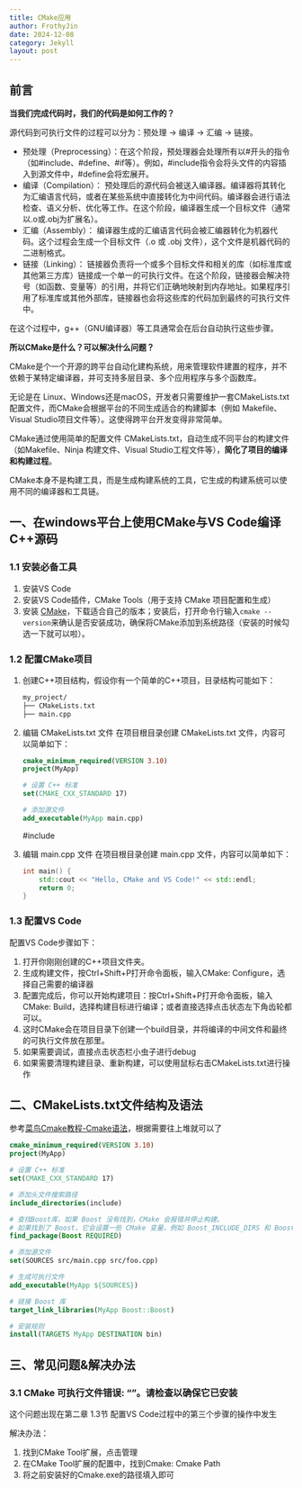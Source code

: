 ```yaml
---
title: CMake应用
author: FrothyJin
date: 2024-12-08
category: Jekyll
layout: post
---
```


## 前言

**当我们完成代码时，我们的代码是如何工作的？**

源代码到可执行文件的过程可以分为：预处理 -> 编译 -> 汇编 -> 链接。
- 预处理（Preprocessing）：在这个阶段，预处理器会处理所有以#开头的指令（如#include、#define、#if等）。例如，#include指令会将头文件的内容插入到源文件中，#define会将宏展开。
- 编译（Compilation）： 预处理后的源代码会被送入编译器。编译器将其转化为汇编语言代码，或者在某些系统中直接转化为中间代码。编译器会进行语法检查、语义分析、优化等工作。在这个阶段，编译器生成一个目标文件（通常以.o或.obj为扩展名）。
- 汇编（Assembly）： 编译器生成的汇编语言代码会被汇编器转化为机器代码。这个过程会生成一个目标文件（.o 或 .obj 文件），这个文件是机器代码的二进制格式。
- 链接（Linking）： 链接器负责将一个或多个目标文件和相关的库（如标准库或其他第三方库）链接成一个单一的可执行文件。在这个阶段，链接器会解决符号（如函数、变量等）的引用，并将它们正确地映射到内存地址。如果程序引用了标准库或其他外部库，链接器也会将这些库的代码加到最终的可执行文件中。

在这个过程中，g++（GNU编译器）等工具通常会在后台自动执行这些步骤。

**所以CMake是什么？可以解决什么问题？**

CMake是个一个开源的跨平台自动化建构系统，用来管理软件建置的程序，并不依赖于某特定编译器，并可支持多层目录、多个应用程序与多个函数库。

无论是在 Linux、Windows还是macOS，开发者只需要维护一套CMakeLists.txt配置文件，而CMake会根据平台的不同生成适合的构建脚本（例如 Makefile、Visual Studio项目文件等）。这使得跨平台开发变得非常简单。

CMake通过使用简单的配置文件 CMakeLists.txt，自动生成不同平台的构建文件（如Makefile、Ninja 构建文件、Visual Studio工程文件等），**简化了项目的编译和构建过程**。

CMake本身不是构建工具，而是生成构建系统的工具，它生成的构建系统可以使用不同的编译器和工具链。

## 一、在windows平台上使用CMake与VS Code编译C++源码

### 1.1 安装必备工具

1. 安装VS Code
1. 安装VS Code插件，CMake Tools（用于支持 CMake 项目配置和生成）
1. 安装 [CMake](https://cmake.org/download/)，下载适合自己的版本；安装后，打开命令行输入`cmake --version`来确认是否安装成功，确保将CMake添加到系统路径（安装的时候勾选一下就可以啦）。

### 1.2 配置CMake项目

1. 创建C++项目结构，假设你有一个简单的C++项目，目录结构可能如下：
    ``` cmd
    my_project/
    ├── CMakeLists.txt
    ├── main.cpp
    ```
1. 编辑 CMakeLists.txt 文件 在项目根目录创建 CMakeLists.txt 文件，内容可以简单如下：
    ``` cmake
    cmake_minimum_required(VERSION 3.10)
    project(MyApp)

    # 设置 C++ 标准
    set(CMAKE_CXX_STANDARD 17)

    # 添加源文件
    add_executable(MyApp main.cpp)
    ```

   #include <iostream>
1. 编辑 main.cpp 文件 在项目根目录创建 main.cpp 文件，内容可以简单如下：
    ``` c++
    int main() {
        std::cout << "Hello, CMake and VS Code!" << std::endl;
        return 0;
    }
    ```
### 1.3 配置VS Code

配置VS Code步骤如下：
1. 打开你刚刚创建的C++项目文件夹。
1. 生成构建文件，按Ctrl+Shift+P打开命令面板，输入CMake: Configure，选择自己需要的编译器
1. 配置完成后，你可以开始构建项目：按Ctrl+Shift+P打开命令面板，输入CMake: Build，选择构建目标进行编译；或者直接选择点击状态左下角齿轮都可以。
1. 这时CMake会在项目目录下创建一个build目录，并将编译的中间文件和最终的可执行文件放在那里。
1. 如果需要调试，直接点击状态栏小虫子进行debug
1. 如果需要清理构建目录、重新构建，可以使用鼠标右击CMakeLists.txt进行操作

## 二、CMakeLists.txt文件结构及语法

参考[菜鸟Cmake教程-Cmake语法](https://www.runoob.com/cmake/cmake-basic.html)，根据需要往上堆就可以了

``` cmake
cmake_minimum_required(VERSION 3.10)
project(MyApp)

# 设置 C++ 标准
set(CMAKE_CXX_STANDARD 17)

# 添加头文件搜索路径
include_directories(include)

# 查找Boost库，如果 Boost 没有找到，CMake 会报错并停止构建。
# 如果找到了 Boost，它会设置一些 CMake 变量，例如 Boost_INCLUDE_DIRS 和 Boost_LIBRARIES，这些可以用来配置包含目录和链接库。
find_package(Boost REQUIRED)

# 添加源文件
set(SOURCES src/main.cpp src/foo.cpp)

# 生成可执行文件
add_executable(MyApp ${SOURCES})

# 链接 Boost 库
target_link_libraries(MyApp Boost::Boost)

# 安装规则
install(TARGETS MyApp DESTINATION bin)
```

## 三、常见问题&解决办法

### 3.1 CMake 可执行文件错误: “”。请检查以确保它已安装

这个问题出现在第二章 1.3节 配置VS Code过程中的第三个步骤的操作中发生

解决办法：
1. 找到CMake Tool扩展，点击管理
1. 在CMake Tool扩展的配置中，找到Cmake: Cmake Path
1. 将之前安装好的Cmake.exe的路径填入即可







